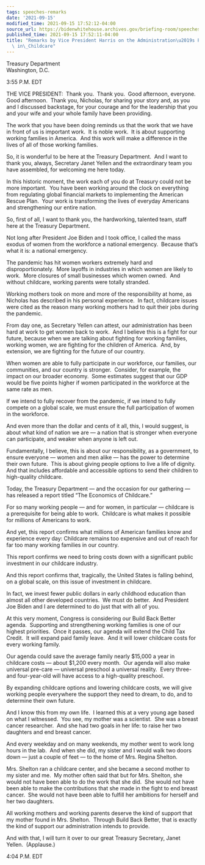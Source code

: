 ```yaml
---
tags: speeches-remarks
date: '2021-09-15'
modified_time: 2021-09-15 17:52:12-04:00
source_url: https://bidenwhitehouse.archives.gov/briefing-room/speeches-remarks/2021/09/15/remarks-by-vice-president-harris-on-the-administrations-proposed-investments-in-childcare/
published_time: 2021-09-15 17:52:11-04:00
title: "Remarks by Vice President Harris on the Administration\u2019s Proposed Investments\
  \ in\_Childcare"
---
```

 
Treasury Department  
Washington, D.C.

3:55 P.M. EDT  
  
THE VICE PRESIDENT:  Thank you.  Thank you.  Good afternoon, everyone. 
Good afternoon.  Thank you, Nicholas, for sharing your story and, as you
and I discussed backstage, for your courage and for the leadership that
you and your wife and your whole family have been providing.   
  
The work that you have been doing reminds us that the work that we have
in front of us is important work.  It is noble work.  It is about
supporting working families in America.  And this work will make a
difference in the lives of all of those working families.  
  
So, it is wonderful to be here at the Treasury Department.  And I want
to thank you, always, Secretary Janet Yellen and the extraordinary team
you have assembled, for welcoming me here today.  
  
In this historic moment, the work each of you do at Treasury could not
be more important.  You have been working around the clock on everything
from regulating global financial markets to implementing the American
Rescue Plan.  Your work is transforming the lives of everyday Americans
and strengthening our entire nation.   
  
So, first of all, I want to thank you, the hardworking, talented team,
staff here at the Treasury Department.  
  
Not long after President Joe Biden and I took office, I called the mass
exodus of women from the workforce a national emergency.  Because that’s
what it is: a national emergency.   
  
The pandemic has hit women workers extremely hard and
disproportionately.  More layoffs in industries in which women are
likely to work.  More closures of small businesses which women owned. 
And without childcare, working parents were totally stranded.   
  
Working mothers took on more and more of the responsibility at home, as
Nicholas has described in his personal experience.  In fact, childcare
issues were cited as the reason many working mothers had to quit their
jobs during the pandemic.  
  
From day one, as Secretary Yellen can attest, our administration has
been hard at work to get women back to work.  And I believe this is a
fight for our future, because when we are talking about fighting for
working families, working women, we are fighting for the children of
America.  And, by extension, we are fighting for the future of our
country.  
  
When women are able to fully participate in our workforce, our families,
our communities, and our country is stronger.  Consider, for example,
the impact on our broader economy.  Some estimates suggest that our GDP
would be five points higher if women participated in the workforce at
the same rate as men.   
  
If we intend to fully recover from the pandemic, if we intend to fully
compete on a global scale, we must ensure the full participation of
women in the workforce.  
  
And even more than the dollar and cents of it all, this, I would
suggest, is about what kind of nation we are — a nation that is stronger
when everyone can participate, and weaker when anyone is left out.   
  
Fundamentally, I believe, this is about our responsibility, as a
government, to ensure everyone — women and men alike — has the power to
determine their own future.  This is about giving people options to live
a life of dignity.  And that includes affordable and accessible options
to send their children to high-quality childcare.  
  
Today, the Treasury Department — and the occasion for our gathering —
has released a report titled “The Economics of Childcare.”   
  
For so many working people — and for women, in particular — childcare is
a prerequisite for being able to work.  Childcare is what makes it
possible for millions of Americans to work.   
  
And yet, this report confirms what millions of American families know
and experience every day: Childcare remains too expensive and out of
reach for far too many working families in our country.  
  
This report confirms we need to bring costs down with a significant
public investment in our childcare industry.   
  
And this report confirms that, tragically, the United States is falling
behind, on a global scale, on this issue of investment in childcare.  
  
In fact, we invest fewer public dollars in early childhood education
than almost all other developed countries.  We must do better.  And
President Joe Biden and I are determined to do just that with all of
you.  
  
At this very moment, Congress is considering our Build Back Better
agenda.  Supporting and strengthening working families is one of our
highest priorities.  Once it passes, our agenda will extend the Child
Tax Credit.  It will expand paid family leave.  And it will lower
childcare costs for every working family.  
  
Our agenda could save the average family nearly $15,000 a year in
childcare costs — about $1,200 every month.  Our agenda will also make
universal pre-care — universal preschool a universal reality.  Every
three- and four-year-old will have access to a high-quality preschool.  
  
By expanding childcare options and lowering childcare costs, we will
give working people everywhere the support they need to dream, to do,
and to determine their own future.  
  
And I know this from my own life.  I learned this at a very young age
based on what I witnessed.  You see, my mother was a scientist.  She was
a breast cancer researcher.  And she had two goals in her life: to raise
her two daughters and end breast cancer.  
  
And every weekday and on many weekends, my mother went to work long
hours in the lab.  And when she did, my sister and I would walk two
doors down — just a couple of feet — to the home of Mrs. Regina
Shelton.   
  
Mrs. Shelton ran a childcare center, and she became a second mother to
my sister and me.  My mother often said that but for Mrs. Shelton, she
would not have been able to do the work that she did.  She would not
have been able to make the contributions that she made in the fight to
end breast cancer.  She would not have been able to fulfill her
ambitions for herself and her two daughters.  
  
All working mothers and working parents deserve the kind of support that
my mother found in Mrs. Shelton.  Through Build Back Better, that is
exactly the kind of support our administration intends to provide.  
  
And with that, I will turn it over to our great Treasury Secretary,
Janet Yellen.  (Applause.)  
  
4:04 P.M. EDT     
